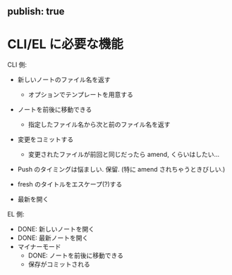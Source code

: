 publish: true
----

# CLI/EL に必要な機能

CLI 側:

 * 新しいノートのファイル名を返す
   * オプションでテンプレートを用意する
 * ノートを前後に移動できる
   * 指定したファイル名から次と前のファイル名を返す
 * 変更をコミットする
   * 変更されたファイルが前回と同じだったら amend, くらいはしたい...
 * Push のタイミングは悩ましい. 保留. (特に amend されちゃうときびしい.)

 * fresh のタイトルをエスケープ(?)する

 * 最新を開く

EL 側:

 * DONE: 新しいノートを開く
 * DONE: 最新ノートを開く
 * マイナーモード
   * DONE: ノートを前後に移動できる
   * 保存がコミットされる


